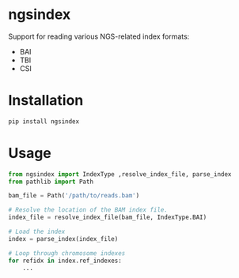 # ngsindex

Support for reading various NGS-related index formats:

* BAI
* TBI
* CSI


# Installation

```bash
pip install ngsindex
```

# Usage

```python
from ngsindex import IndexType ,resolve_index_file, parse_index
from pathlib import Path

bam_file = Path('/path/to/reads.bam')

# Resolve the location of the BAM index file.
index_file = resolve_index_file(bam_file, IndexType.BAI)

# Load the index
index = parse_index(index_file)

# Loop through chromosome indexes
for refidx in index.ref_indexes:
    ...
```
